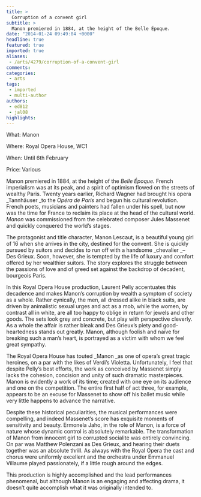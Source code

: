```yaml
---
title: >
  Corruption of a convent girl
subtitle: >
  Manon premiered in 1884, at the height of the Belle Époque.
date: "2014-01-24 09:49:04 +0000"
headline: true
featured: true
imported: true
aliases:
 - /arts/4279/corruption-of-a-convent-girl
comments:
categories:
 - arts
tags:
 - imported
 - multi-author
authors:
 - ed812
 - jal08
highlights:
---
```


What: Manon

Where: Royal Opera House, WC1

When: Until 6th February

Price: Various

Manon premiered in 1884, at the height of the _Belle Époque._ French imperialism was at its peak, and a spirit of optimism flowed on the streets of wealthy Paris. Twenty years earlier, Richard Wagner had brought his opera _Tannhäuser _to the _Opéra de Paris_ and begun his cultural revolution. French poets, musicians and painters had fallen under his spell, but now was the time for France to reclaim its place at the head of the cultural world. _Manon_ was commissioned from the celebrated composer Jules Massenet and quickly conquered the world’s stages.

The protagonist and title character, Manon Lescaut, is a beautiful young girl of 16 when she arrives in the city, destined for the convent. She is quickly pursued by suitors and decides to run off with a handsome _chevalier _– Des Grieux. Soon, however, she is tempted by the life of luxury and comfort offered by her wealthier suitors. The story explores the struggle between the passions of love and of greed set against the backdrop of decadent, bourgeois Paris.

In this Royal Opera House production, Laurent Pelly accentuates this decadence and makes Manon’s corruption by wealth a symptom of society as a whole. Rather cynically, the men, all dressed alike in black suits, are driven by animalistic sexual urges and act as a mob, while the women, by contrast all in white, are all too happy to oblige in return for jewels and other goods. The sets look grey and concrete, but play with perspective cleverly. As a whole the affair is rather bleak and Des Grieux’s piety and good-heartedness stands out greatly. Manon, although foolish and naïve for breaking such a man’s heart, is portrayed as a victim with whom we feel great sympathy.

The Royal Opera House has touted _Manon _as one of opera’s great tragic heroines, on a par with the likes of Verdi’s Violetta. Unfortunately, I feel that despite Pelly’s best efforts, the work as conceived by Massenet simply lacks the cohesion, concision and unity of such dramatic masterpieces. Manon is evidently a work of its time; created with one eye on its audience and one on the competition. The entire first half of act three, for example, appears to be an excuse for Massenet to show off his ballet music while very little happens to advance the narrative.

Despite these historical peculiarities, the musical performances were compelling, and indeed Massenet’s score has exquisite moments of sensitivity and beauty. Ermonela Jaho, in the role of Manon, is a force of nature whose dynamic control is absolutely remarkable. The transformation of Manon from innocent girl to corrupted socialite was entirely convincing. On par was Matthew Polenzani as Des Grieux, and hearing their duets together was an absolute thrill. As always with the Royal Opera the cast and chorus were uniformly excellent and the orchestra under Emmanuel Villaume played passionately, if a little rough around the edges.

This production is highly accomplished and the lead performances phenomenal, but although Manon is an engaging and affecting drama, it doesn’t quite accomplish what it was originally intended to.
